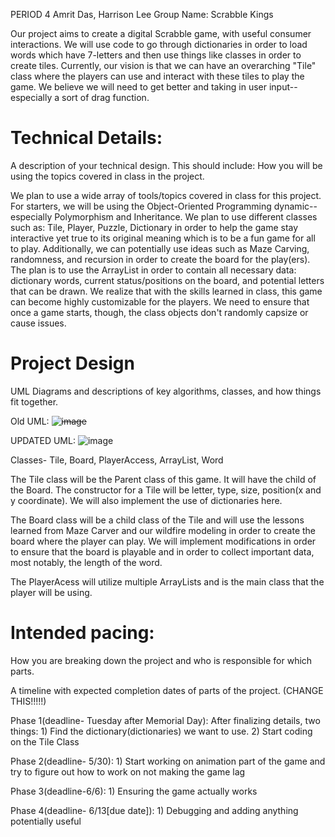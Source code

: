 PERIOD 4
Amrit Das, Harrison Lee
Group Name: Scrabble Kings

Our project aims to create a digital Scrabble game, with useful consumer interactions. We will use code to go through dictionaries in order to load words which have 7-letters and then use things like classes in order to create tiles. Currently, our vision is that we can have an overarching "Tile" class where the players can use and interact with these tiles to play the game. We believe we will need to get better and taking in user input--especially a sort of drag function. 
# Technical Details:
A description of your technical design. This should include: 
How you will be using the topics covered in class in the project.

We plan to use a wide array of tools/topics covered in class for this project. For starters, we will be using the Object-Oriented Programming dynamic--especially Polymorphism and Inheritance. We plan to use different classes such as: Tile, Player, Puzzle, Dictionary in order to help the game stay interactive yet true to its original meaning which is to be a fun game for all to play. Additionally, we can potentially use ideas such as Maze Carving, randomness, and recursion in order to create the board for the play(ers). The plan is to use the ArrayList in order to contain all necessary data: dictionary words, current status/positions on the board, and potential letters that can be drawn. We realize that with the skills learned in class, this game can become highly customizable for the players. We need to ensure that once a game starts, though, the class objects don't randomly capsize or cause issues. 


     
# Project Design

UML Diagrams and descriptions of key algorithms, classes, and how things fit together.


Old UML:
~~![image](https://github.com/user-attachments/assets/ef51e1e5-c39a-4802-9ca0-404d57d006fb)~~

UPDATED UML:
![image](https://github.com/user-attachments/assets/34ecaef7-f8b5-40c8-9e6d-fea6416e87e4)




Classes- Tile, Board, PlayerAccess, ArrayList, Word

The Tile class will be the Parent class of this game. It will have the child of the Board. The constructor for a Tile will be letter, type, size, position(x and y coordinate). We will also implement the use of dictionaries here.

The Board class will be a child class of the Tile and will use the lessons learned from Maze Carver and our wildfire modeling in order to create the board where the player can play. We will implement modifications in order to ensure that the board is playable and in order to collect important data, most notably, the length of the word.

The PlayerAcess will utilize multiple ArrayLists and is the main class that the player will be using.

    
# Intended pacing:

How you are breaking down the project and who is responsible for which parts.

A timeline with expected completion dates of parts of the project. (CHANGE THIS!!!!!)

Phase 1(deadline- Tuesday after Memorial Day): After finalizing details, two things: 1) Find the dictionary(dictionaries) we want to use. 2) Start coding on the Tile Class

Phase 2(deadline- 5/30): 1) Start working on animation part of the game and try to figure out how to work on not making the game lag

Phase 3(deadline-6/6): 1) Ensuring the game actually works

Phase 4(deadline- 6/13[due date]): 1) Debugging and adding anything potentially useful




